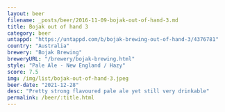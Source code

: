 ```yaml
---
layout: beer
filename: _posts/beer/2016-11-09-bojak-out-of-hand-3.md
title: Bojak out of hand 3
category: beer
untappd: "https://untappd.com/b/bojak-brewing-out-of-hand-3/4376781"
country: "Australia"
brewery: "Bojak Brewing"
breweryURL: "/brewery/bojak-brewing.html"
style: "Pale Ale - New England / Hazy"
score: 7.5
img: /img/list/bojak-out-of-hand-3.jpeg
beer-date: "2021-12-28"
desc: "Pretty strong flavoured pale ale yet still very drinkable"
permalink: /beer/:title.html
---
```

